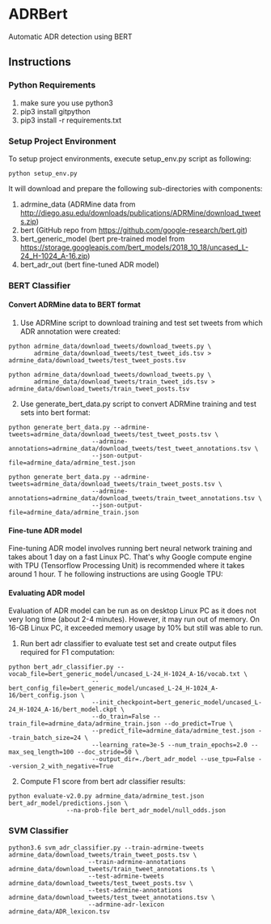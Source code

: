 # ADRBert
Automatic ADR detection using BERT

## Instructions
### Python Requirements
1. make sure you use python3
1. pip3 install gitpython
2. pip3 install -r requirements.txt

### Setup Project Environment
To setup project environments, execute setup_env.py script as following:
```
python setup_env.py
```

It will download and prepare the following sub-directories with components:
1. adrmine_data (ADRMine data from http://diego.asu.edu/downloads/publications/ADRMine/download_tweets.zip)
2. bert (GitHub repo from https://github.com/google-research/bert.git)
3. bert_generic_model (bert pre-trained model from https://storage.googleapis.com/bert_models/2018_10_18/uncased_L-24_H-1024_A-16.zip)
4. bert_adr_out (bert fine-tuned ADR model)

### BERT Classifier
#### Convert ADRMine data to BERT format
1. Use ADRMine script to download training and test set tweets from which ADR annotation were created:

```
python adrmine_data/download_tweets/download_tweets.py \
       adrmine_data/download_tweets/test_tweet_ids.tsv > adrmine_data/download_tweets/test_tweet_posts.tsv

python adrmine_data/download_tweets/download_tweets.py \
       adrmine_data/download_tweets/train_tweet_ids.tsv > adrmine_data/download_tweets/train_tweet_posts.tsv
```

2. Use generate_bert_data.py script to convert ADRMine training and test sets into bert format:

```
python generate_bert_data.py --adrmine-tweets=adrmine_data/download_tweets/test_tweet_posts.tsv \
                       --adrmine-annotations=adrmine_data/download_tweets/test_tweet_annotations.tsv \
                       --json-output-file=adrmine_data/adrmine_test.json

python generate_bert_data.py --adrmine-tweets=adrmine_data/download_tweets/train_tweet_posts.tsv \
                       --adrmine-annotations=adrmine_data/download_tweets/train_tweet_annotations.tsv \
                       --json-output-file=adrmine_data/adrmine_train.json

```

#### Fine-tune ADR model
Fine-tuning ADR model involves running bert neural network training and takes about 1 day on a fast Linux PC. That's why
Google compute engine with TPU (Tensorflow Processing Unit) is recommended where it takes around 1 hour. T
he following instructions are using Google TPU:

#### Evaluating ADR model
Evaluation of ADR model can be run as on desktop Linux PC as it does not very long time (about 2-4 minutes).
However, it may run out of memory. On 16-GB Linux PC, it exceeded memory usage by 10% but still was able to run.

1. Run bert adr classifier to evaluate test set and create output files required for F1 computation:
```
python bert_adr_classifier.py --vocab_file=bert_generic_model/uncased_L-24_H-1024_A-16/vocab.txt \
                       --bert_config_file=bert_generic_model/uncased_L-24_H-1024_A-16/bert_config.json \
                       --init_checkpoint=bert_generic_model/uncased_L-24_H-1024_A-16/bert_model.ckpt \
                       --do_train=False --train_file=adrmine_data/adrmine_train.json --do_predict=True \
                       --predict_file=adrmine_data/adrmine_test.json --train_batch_size=24 \
                       --learning_rate=3e-5 --num_train_epochs=2.0 --max_seq_length=100 --doc_stride=50 \
                       --output_dir=./bert_adr_model --use_tpu=False --version_2_with_negative=True
```

2. Compute F1 score from bert adr classifier results:
```
python evaluate-v2.0.py adrmine_data/adrmine_test.json bert_adr_model/predictions.json \
                --na-prob-file bert_adr_model/null_odds.json
```

### SVM Classifier
```
python3.6 svm_adr_classifier.py --train-adrmine-tweets adrmine_data/download_tweets/train_tweet_posts.tsv \
                      --train-adrmine-annotations adrmine_data/download_tweets/train_tweet_annotations.ts \
                      --test-adrmine-tweets adrmine_data/download_tweets/test_tweet_posts.tsv \
                      --test-adrmine-annotations adrmine_data/download_tweets/test_tweet_annotations.tsv \
                      --adrmine-adr-lexicon adrmine_data/ADR_lexicon.tsv
```